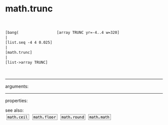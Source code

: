 # math.trunc

```


[bang(                 [array TRUNC yr=-4..4 w=320]
|
[list.seq -4 4 0.025]
|
[math.trunc]
|
[list->array TRUNC]

            
```
---
arguments:


---
properties:


see also:<br>
![math.ceil](img/object_math.ceil.png)
![math.floor](img/object_math.floor.png)
![math.round](img/object_math.round.png)
![math.math](img/object_math.math.png)
